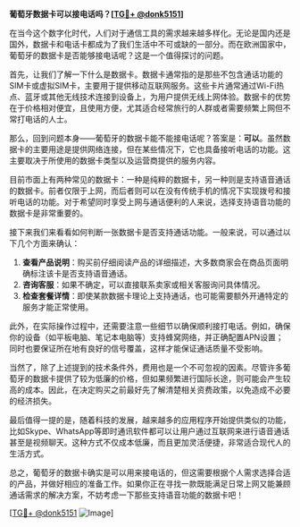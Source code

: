 **葡萄牙数据卡可以接电话吗？[[TG💪+ @donk5151](https://t.me/s/donk5151)]**

在当今这个数字化时代，人们对于通信工具的需求越来越多样化。无论是国内还是国外，数据卡和电话卡都成为了我们生活中不可或缺的一部分。而在欧洲国家中，葡萄牙的数据卡是否能够接电话呢？这是一个值得探讨的问题。

首先，让我们了解一下什么是数据卡。数据卡通常指的是那些不包含通话功能的SIM卡或虚拟SIM卡，主要用于提供移动互联网服务。这些卡片通常通过Wi-Fi热点、蓝牙或其他无线技术连接到设备上，为用户提供无线上网体验。数据卡的优势在于价格相对便宜，且使用方便，尤其适合经常旅行的人群或者需要频繁上网但不常打电话的人士。

那么，回到问题本身——葡萄牙的数据卡能不能接电话呢？答案是：**可以**。虽然数据卡的主要用途是提供网络连接，但在某些情况下，它也具备接听电话的功能。这主要取决于所使用的数据卡类型以及运营商提供的服务内容。

目前市面上有两种常见的数据卡：一种是纯粹的数据卡，另一种则是支持语音通话的数据卡。前者仅限于上网，而后者则可以在没有传统手机的情况下实现拨号和接听电话的功能。对于希望同时享受上网与通话便利的人来说，选择支持语音功能的数据卡是非常重要的。

接下来我们来看看如何判断一张数据卡是否支持通话功能。一般来说，可以通过以下几个方面来确认：

1. **查看产品说明**：购买前仔细阅读产品的详细描述，大多数商家会在商品页面明确标注该卡是否支持语音通话。
2. **咨询客服**：如果不确定，可以直接联系卖家或相关客服询问具体情况。
3. **检查套餐详情**：即使某款数据卡理论上支持通话，也可能需要额外开通特定的服务才能正常使用。

此外，在实际操作过程中，还需要注意一些细节以确保顺利接打电话。例如，确保你的设备（如平板电脑、笔记本电脑等）支持蜂窝网络，并正确配置APN设置；同时也要保证所在地有良好的信号覆盖，这样才能保证通话质量不受影响。

当然了，除了上述提到的技术条件外，费用也是一个不可忽视的因素。尽管许多葡萄牙的数据卡提供了较为低廉的价格，但如果频繁进行国际长途，则可能会产生较高的成本。因此，在决定购买之前最好先了解清楚相关资费政策，以免造成不必要的经济损失。

最后值得一提的是，随着科技的发展，越来越多的应用程序开始提供类似的功能，比如Skype、WhatsApp等即时通讯软件都可以让用户通过互联网来进行语音通话甚至是视频聊天。这种方式不仅成本低廉，而且更加灵活便捷，非常适合现代人的生活方式。

总之，葡萄牙的数据卡确实是可以用来接电话的，但这需要根据个人需求选择合适的产品，并做好相应的准备工作。如果你正在寻找一款既能满足日常上网又能兼顾通话需求的解决方案，不妨考虑一下那些支持语音功能的数据卡吧！

[[TG💪+ @donk5151](https://t.me/s/donk5151) ![Image](https://i.postimg.cc/rwNCRYN7/Snipaste-2025-04-30-17-27-05.png)]